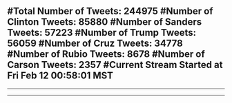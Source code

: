 #Total Number of Tweets: 244975 
#Number of Clinton Tweets: 85880
#Number of Sanders Tweets: 57223
#Number of Trump Tweets: 56059
#Number of Cruz Tweets: 34778
#Number of Rubio Tweets: 8678
#Number of Carson Tweets: 2357
#Current Stream Started at Fri Feb 12 00:58:01 MST
---
---
---
